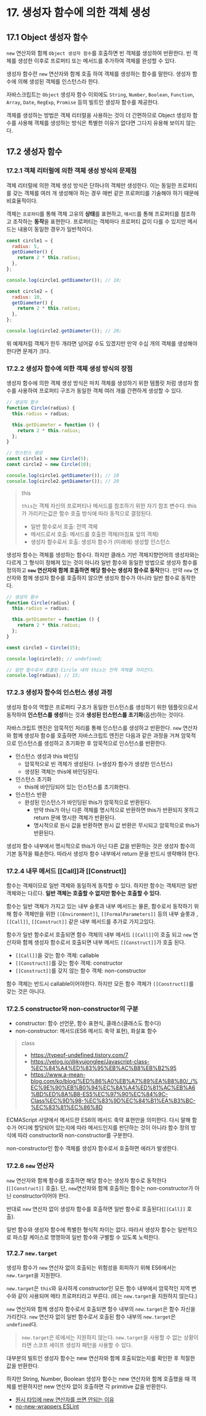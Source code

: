 # 17. 생성자 함수에 의한 객체 생성

## 17.1 Object 생성자 함수

`new` 연산자와 함께 `Object 생성자 함수`를 호출하면 빈 객체를 생성하여 반환한다. 빈 객체를 생성한 이후로 프로퍼티 또는 메서드를 추가하여 객체를 완성할 수 있다.

생성자 함수란 `new` 연산자와 함께 호출 하여 객체를 생성하는 함수를 말한다. 생성자 함수에 의해 생성된 객체를 인스턴스라 한다.

자바스크립트는 `Object` 생성자 함수 이외에도 `String`, `Number`, `Boolean`, `Function`, `Array`, `Date`, `RegExp`, `Promise` 등의 빌트인 생성자 함수를 제공한다.

객체를 생성하는 방법은 객체 리터럴을 사용하는 것이 더 간편하므로 Object 생성자 함수를 사용해 객체를 생성하는 방식은 특별한 이유가 없다면 그다지 유용해 보이지 않는다.

## 17.2 생성자 함수

### 17.2.1 객체 리터럴에 의한 객체 생성 방식의 문제점

객체 리터럴에 의한 객체 생성 방식은 단하나의 객체만 생성한다. 이는 동일한 프로퍼티를 갖는 객체를 여러 개 생성해야 하는 경우 매번 같은 프로퍼티를 기술해야 하기 때문에 비효율적이다.

객체는 `프로퍼티`를 통해 객체 고유의 **상태**를 표현하고, `메서드`를 통해 프로퍼티를 참조하고 조작하는 **동작**을 표현한다. 프로퍼티는 객체마다 프로퍼티 값이 다를 수 있지만 메서드는 내용이 동일한 경우가 일반적이다.

```javascript
const circle1 = {
  radius: 5,
  getDiameter() {
    return 2 * this.radius;
  },
};

console.log(circle1.getDiameter()); // 10;

const circle2 = {
  radius: 10,
  getDiameter() {
    return 2 * this.radius;
  },
};

console.log(circle2.getDiameter()); // 20;
```

위 예제처럼 객체가 한두 개라면 넘어갈 수도 있겠지만 만약 수십 개의 객체를 생성해야 한다면 문제가 크다.

### 17.2.2 생성자 함수에 의한 객체 생성 방식의 장점

생성자 함수에 의한 객체 생성 방식은 마치 객체를 생성하기 위한 템플릿 처럼 생성자 함수를 사용하여 프로퍼티 구조가 동일한 객체 여러 개를 간편하게 생성할 수 있다.

```javascript
// 생성자 함수
function Circle(radius) {
  this.radius = radius;

  this.getDiameter = function () {
    return 2 * this.radius;
  };
}

// 인스턴스 생성
const circle1 = new Circle(5);
const circle2 = new Circle(10);

console.log(circle1.getDiameter()); // 10
console.log(circle2.getDiameter()); // 20
```

> this
>
> `this`는 객체 자신의 프로퍼티나 메서드를 참조하기 위한 자기 참조 변수다. this가 가리키는값은 함수 호출 방식에 따라 동적으로 결정된다.
>
> - 일반 함수로서 호출: 전역 객체
> - 메서드로서 호출: 메서드를 호출한 객체(마침표 앞의 객체)
> - 생성자 함수로서 호출: 생성자 함수가 (미래에) 생성할 인스턴스

생성자 함수는 객체를 생성하는 함수다. 하지만 클래스 기반 객체지향언어의 생성자와는 다르게 그 형식이 정해져 있는 것이 아니라 일반 함수와 동일한 방법으로 생성자 함수를 정의하고 **`new` 연산자와 함께 호출하면 해당 함수는 생성자 함수로 동작**한다. 만약 `new` 연산자와 함께 생성자 함수를 호출하지 않으면 생성자 함수가 아니라 일반 함수로 동작한다.

```javascript
// 생성자 함수
function Circle(radius) {
  this.radius = radius;

  this.getDiameter = function () {
    return 2 * this.radius;
  };
}

const circle3 = Circle(15);

console.log(circle3); // undefined;

// 일반 함수로서 호출된 Circle 내의 this는 전역 객체를 가리킨다.
console.log(radius); // 15;
```

### 17.2.3 생성자 함수의 인스턴스 생성 과정

생성자 함수의 역할은 프로퍼티 구조가 동일한 인스턴스를 생성하기 위한 템플릿으로서 동작하여 **인스턴스를 생성**하는 것과 **생성된 인스턴스를 초기화**(옵션)하는 것이다.

자바스크립트 엔진은 암묵적인 처리를 통해 인스턴스를 생성하고 반환한다. `new` 연산자와 함께 생성자 함수를 호출하면 자바스크립트 엔진은 다음과 같은 과정을 거쳐 암묵적으로 인스턴스를 생성하고 초기화한 후 암묵적으로 인스턴스를 반환한다.

- 인스턴스 생성과 this 바인딩
  - 암묵적으로 빈 객체가 생성된다. (=생성자 함수가 생성한 인스턴스)
  - 생성된 객체는 this에 바인딩된다.
- 인스턴스 초기화
  - this에 바인딩되어 있는 인스턴스를 초기화한다.
- 인스턴스 반환
  - 완성된 인스턴스가 바인딩된 this가 암묵적으로 반환된다.
    - 만약 this가 아닌 다른 객체를 명시적으로 반환하면 this가 반환되지 못하고 return 문에 명시한 객체가 반환된다.
    - 명시적으로 원시 값을 반환하면 원시 값 반환은 무시되고 암묵적으로 this가 반환된다.

생성자 함수 내부에서 명시적으로 this가 아닌 다른 값을 반환하는 것은 생성자 함수의 기본 동작을 훼손한다. 따라서 생성자 함수 내부에서 return 문을 반드시 생략해야 한다.

### 17.2.4 내무 메서드 [[Call]]과 [[Construct]]

함수는 객체이므로 일반 객체와 동일하게 동작할 수 있다. 하지만 함수는 객체지만 일반 객체와는 다르다. **일반 객체는 호출할 수 없지만 함수는 호출할 수 있다.**

함수는 일반 객체가 가지고 있는 내부 슬롯과 내부 메서드는 물론, 함수로서 동작하기 위해 함수 객체만을 위한 `[[Environment]]`, `[[FormalParameters]]` 등의 내부 슬롯과 , `[[Call]]`, `[[Construct]]` 같은 내부 메서드를 추가로 가지고있다.

함수가 일반 함수로서 호출되면 함수 객체의 내부 메서드 `[[Call]]`이 호출 되고 `new` 연산자와 함께 생성자 함수로서 호출되면 내부 메서드 `[[Construct]]`가 호출 된다.

- `[[Call]]`을 갖는 함수 객체: callable
- `[[Construct]]`를 갖는 함수 객체: constructor
- `[[Construct]]`를 갖지 않는 함수 객체: non-constructor

함수 객체는 반드시 callable이어야한다. 하지만 모든 함수 객체가 `[[Construct]]`를 갖는 것은 아니다.

### 17.2.5 constructor와 non-constructor의 구분

- constructor: 함수 선언문, 함수 표현식, 클래스(클래스도 함수다)
- non-constructor: 메서드(ES6 메서드 축약 표현), 화살표 함수

> class
>
> - https://typeof-undefined.tistory.com/7
> - https://velog.io/@kyujonglee/Javascript-class-%EC%84%A4%ED%83%95%EB%AC%B8%EB%B2%95
> - https://www.a-mean-blog.com/ko/blog/%ED%86%A0%EB%A7%89%EA%B8%80/_/%EC%9E%90%EB%B0%94%EC%8A%A4%ED%81%AC%EB%A6%BD%ED%8A%B8-ES5%EC%97%90%EC%84%9C-Class%EC%9D%98-%EC%83%9D%EC%84%B1%EA%B3%BC-%EC%83%81%EC%86%8D

ECMAScript 사양에서 메서드란 ES6의 메서드 축약 표현만을 의미한다. 다시 말해 함수가 어디에 할당되어 있는지에 따라 메서드인지를 판단하는 것이 아니라 함수 정의 방식에 따라 constructor와 non-constructor를 구분한다.

non-constructor인 함수 객체를 생성자 함수로서 호출하면 에러가 발생한다.

### 17.2.6 `new` 연산자

`new` 연산자와 함께 함수를 호출하면 해당 함수는 생성자 함수로 동작한다(`[[Construct]]` 호출). 단, `new`연산자와 함께 호출하는 함수는 non-constructor가 아닌 constructor이어야 한다.

반대로 `new` 연산자 없이 생성자 함수를 호출하면 일반 함수로 호출된다(`[[Call]]` 호출).

일반 함수와 생성자 함수에 특별한 형식적 차이는 없다. 따라서 생성자 함수는 일반적으로 파스칼 케이스로 명명하여 일반 함수와 구별할 수 있도록 노력한다.

### 17.2.7 `new.target`

생성자 함수가 `new` 연산자 없이 호출되는 위험성을 회피하기 위해 ES6에서는 `new.target`을 지원한다.

`new.target`은 `this`와 유사하게 constructor인 모든 함수 내부에서 암묵적인 지역 변수와 같이 사용되며 메타 프로퍼티라고 부른다. (IE는 `new.target`을 지원하지 않는다.)

`new` 연산자와 함께 생성자 함수로서 호출되면 함수 내부의 `new.target`은 함수 자신을 가리킨다. `new` 연산자 없이 일반 함수로서 호출된 함수 내부의 `new.target`은 `undefined`다.

> `new.target`은 IE에서는 지원하지 않는다. `new.target`을 사용할 수 없는 상황이라면 스코프 세이프 생성자 패턴을 사용할 수 있다.

대부분의 빌트인 생성자 함수는 new 연산자와 함께 호출되었는지를 확인한 후 적절한 값을 반환한다.

하지만 String, Number, Boolean 생성자 함수는 new 연산자와 함께 호출했을 때 객체를 반환하지만 new 연산자 없이 호출하면 각 primitive 값을 반환한다.

- [원시 타입에 new 연산자를 쓰면 안되는 이유](https://medium.com/@shiljopaulson/dont-use-new-in-primitive-types-1617fcb6efac)
- [no-new-wrappers ESLint](https://eslint.org/docs/rules/no-new-wrappers)
